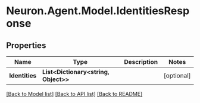 # Neuron.Agent.Model.IdentitiesResponse

## Properties

Name | Type | Description | Notes
------------ | ------------- | ------------- | -------------
**Identities** | **List&lt;Dictionary&lt;string, Object&gt;&gt;** |  | [optional] 

[[Back to Model list]](../README.md#documentation-for-models) [[Back to API list]](../README.md#documentation-for-api-endpoints) [[Back to README]](../README.md)

